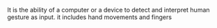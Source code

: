 It is the ability of a computer or a device to detect and interpret human gesture as input. it includes hand movements and fingers
